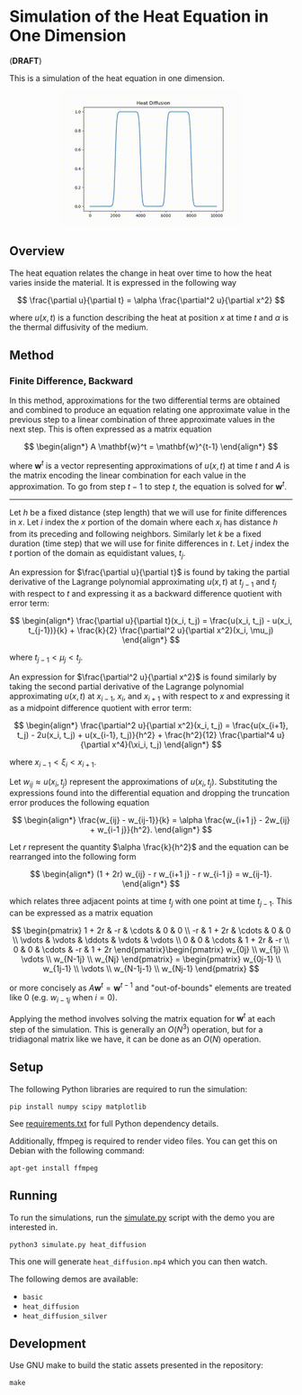# Simulation of the Heat Equation in One Dimension

(**DRAFT**)

This is a simulation of the heat equation in one dimension.

<p align="center">
  <img src="images/heat_diffusion.gif" alt="Heat Diffusion Demo">
</p>

## Overview

The heat equation relates the change in heat over time to how the heat varies inside the material. It is expressed in the following way

$$
\frac{\partial u}{\partial t} = \alpha \frac{\partial^2 u}{\partial x^2}
$$

where $u(x, t)$ is a function describing the heat at position $x$ at time $t$ and $\alpha$ is the thermal diffusivity of the medium.

## Method

### Finite Difference, Backward

In this method, approximations for the two differential terms are obtained and combined to produce an equation relating one approximate value in the previous step to a linear combination of three approximate values in the next step. This is often expressed as a matrix equation

$$
\begin{align*}
A \mathbf{w}^t = \mathbf{w}^{t-1}
\end{align*}
$$

where $\mathbf{w}^t$ is a vector representing approximations of $u(x, t)$ at time $t$ and $A$ is the matrix encoding the linear combination for each value in the approximation. To go from step $t-1$ to step $t$, the equation is solved for $\mathbf{w}^t$.

---

Let $h$ be a fixed distance (step length) that we will use for finite differences in $x$. Let $i$ index the $x$ portion of the domain where each $x_i$ has distance $h$ from its preceding and following neighbors. Similarly let $k$ be a fixed duration (time step) that we will use for finite differences in $t$. Let $j$ index the $t$ portion of the domain as equidistant values, $t_j$.

An expression for $\frac{\partial u}{\partial t}$ is found by taking the partial derivative of the Lagrange polynomial approximating $u(x, t)$ at $t_{j-1}$ and $t_j$ with respect to $t$ and expressing it as a backward difference quotient with error term:

$$
\begin{align*}
\frac{\partial u}{\partial t}(x_i, t_j) = \frac{u(x_i, t_j) - u(x_i, t_{j-1})}{k} + \frac{k}{2} \frac{\partial^2 u}{\partial x^2}(x_i, \mu_j)
\end{align*}
$$

where $t_{j-1} < \mu_j < t_j$.

An expression for $\frac{\partial^2 u}{\partial x^2}$ is found similarly by taking the second partial derivative of the Lagrange polynomial approximating $u(x, t)$ at $x_{i-1}$, $x_i$, and $x_{i+1}$ with respect to $x$ and expressing it as a midpoint difference quotient with error term:

$$
\begin{align*}
\frac{\partial^2 u}{\partial x^2}(x_i, t_j) = \frac{u(x_{i+1}, t_j) - 2u(x_i, t_j) + u(x_{i-1}, t_j)}{h^2} + \frac{h^2}{12} \frac{\partial^4 u}{\partial x^4}(\xi_i, t_j)
\end{align*}
$$

where $x_{i-1} < \xi_i < x_{i+1}$.

Let $w_{ij} \approx u(x_i, t_j)$ represent the approximations of $u(x_i, t_j)$. Substituting the expressions found into the differential equation and dropping the truncation error produces the following equation

$$
\begin{align*}
\frac{w_{ij} - w_{ij-1}}{k} = \alpha \frac{w_{i+1 j} - 2w_{ij} + w_{i-1 j}}{h^2}.
\end{align*}
$$

Let $r$ represent the quantity $\alpha \frac{k}{h^2}$ and the equation can be rearranged into the following form

$$
\begin{align*}
(1 + 2r) w_{ij} - r w_{i+1 j} - r w_{i-1 j} = w_{ij-1}.
\end{align*}
$$

which relates three adjacent points at time $t_j$ with one point at time $t_{j-1}$. This can be expressed as a matrix equation

$$
\begin{pmatrix}
1 + 2r &     -r & \cdots &      0 &      0 \\
    -r & 1 + 2r & \cdots &      0 &      0 \\
\vdots & \vdots & \ddots & \vdots & \vdots \\
     0 &      0 & \cdots & 1 + 2r &     -r \\
     0 &      0 & \cdots &     -r & 1 + 2r
\end{pmatrix}\begin{pmatrix}
w_{0j} \\
w_{1j} \\
\vdots \\
w_{N-1j} \\
w_{Nj}
\end{pmatrix} = \begin{pmatrix}
w_{0j-1} \\
w_{1j-1} \\
\vdots \\
w_{N-1j-1} \\
w_{Nj-1}
\end{pmatrix}
$$

or more concisely as $A \textbf{w}^{t} = \textbf{w}^{t-1}$ and "out-of-bounds" elements are treated like $0$ (e.g. $w_{i-1 j}$ when $i = 0$).

Applying the method involves solving the matrix equation for $\mathbf{w}^t$ at each step of the simulation. This is generally an $O(N^3)$ operation, but for a tridiagonal matrix like we have, it can be done as an $O(N)$ operation.

## Setup

The following Python libraries are required to run the simulation:

```
pip install numpy scipy matplotlib
```

See [requirements.txt](./requirements.txt) for full Python dependency details.

Additionally, ffmpeg is required to render video files. You can get this on Debian with the following command:

```
apt-get install ffmpeg
```

## Running

To run the simulations, run the [simulate.py](./simulate.py) script with the demo you are interested in.

```
python3 simulate.py heat_diffusion
```

This one will generate `heat_diffusion.mp4` which you can then watch.

The following demos are available:

* `basic`
* `heat_diffusion`
* `heat_diffusion_silver`

## Development

Use GNU make to build the static assets presented in the repository:

```
make
```
